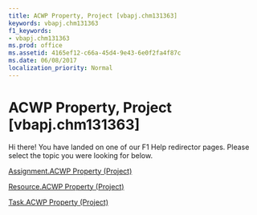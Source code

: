 ```yaml
---
title: ACWP Property, Project [vbapj.chm131363]
keywords: vbapj.chm131363
f1_keywords:
- vbapj.chm131363
ms.prod: office
ms.assetid: 4165ef12-c66a-45d4-9e43-6e0f2fa4f87c
ms.date: 06/08/2017
localization_priority: Normal
---
```



# ACWP Property, Project [vbapj.chm131363]

Hi there! You have landed on one of our F1 Help redirector pages. Please select the topic you were looking for below.

[Assignment.ACWP Property (Project)](http://msdn.microsoft.com/library/a28a370c-f7ee-56e4-e11b-a40553dcaec0%28Office.15%29.aspx)

[Resource.ACWP Property (Project)](http://msdn.microsoft.com/library/13172715-f614-44be-4f10-08b9fa9759a9%28Office.15%29.aspx)

[Task.ACWP Property (Project)](http://msdn.microsoft.com/library/ca3ae77d-f31f-6992-55ca-920072a5ddf2%28Office.15%29.aspx)

